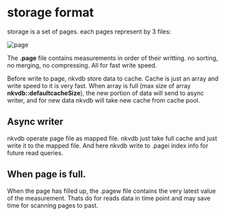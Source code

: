# storage format
storage is a set of pages. each pages represent by 3 files:

![page](images/nkvdb_format.png) 

The **.page** file contains measurements in order of their writting. no sorting, no merging, no compressing.
All for fast write speed.

Before write to page, nkvdb store data to cache. Cache is just an array and write speed to it is very fast.
When array is full (max size of array **nkvdb::defaultcacheSize**), the new portion of data will send to async writer, 
and for new data nkvdb will take new cache from cache pool.

## Async writer

nkvdb operate page file as mapped file. nkvdb just take full cache and just write it to the mapped file.
And here nkvdb write to .pagei index info for future read queries.

## When page is full.
When the page has filled up, the .pagew file contains the very latest value of the measurement. Thats do for reads data in time point and may save time for scanning pages to past.
